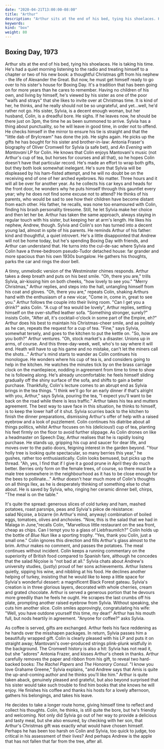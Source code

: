 ```yaml
---
date: "2020-04-21T13:00:00-08:00"
title: "Arthur"
description: "Arthur sits at the end of his bed, tying his shoelaces. He is taking his time."
keywords:
kind: "box"
weight: 80
---
```


## Boxing Day, 1973

Arthur sits at the end of his bed, tying his shoelaces. He is taking his time. He's had a quiet
morning listening to the radio and treating himself to a chapter or two of his new book: a
thoughtful Christmas gift from his nephew - the life of Alexander the Great. But now, he must get
himself ready to go over to his sister's house for Boxing Day. It's a tradition that has been going
on for more years than he cares to remember. Having no children of his own, and living by himself,
he's viewed by his sister as one of the poor "waifs and strays" that she likes to invite over at
Christmas time. It is kind of her, he thinks, and he really should not be so ungrateful, and
yet...well, he'd rather not go. His sister, Sylvia, is a decent enough woman, but her husband,
Colin, is a dreadful bore. He sighs. If he leaves now, he should be there just on 3pm, the time he
as been summoned to arrive. Sylvia has a thing about punctuality, so he will leave in good time, in
order not to offend. He checks himself in the mirror to ensure his tie is straight and that the
"little dab of Brylcream" has done the job. He sighs again. He picks up the gifts he has bought for
his sister and brother-in-law: Antonia Fraser's biography of Oliver Cromwell for Sylvia (a safe
bet), and *An Evening with Mantovani* LP for Colin. He knows that Colin enjoys Mantovani's music
(not Arthur's cup of tea, but horses for courses and all that), so he hopes Colin doesn't have that
particular record. He's made an effort to wrap both gifts, but they both look somewhat inelegant.
He's sure that Sylvia will be displeased by his ham-fisted attempt, and he will no doubt be on the
receiving end of one of her arched eyebrows. No matter. Three hours and it will all be over for
another year. As he collects his car keys and heads for the front door, he wonders why he puts
himself through this gauntlet every year; why he does not find some excuse not to attend? He thinks
of his parents, who would be sad to see how their children have become distant from each other. His
father, he recalls, was none too enamoured with Colin, finding his brash personality tiresome.
Still, he let Sylvia make her choice and then let her be. Arthur has taken the same approach, always
staying in regular touch with his sister, but keeping her at arm's length. He likes his nephew,
Andrew, though. Sylvia and Colin's son has turned into a decent young lad, almost in spite of his
parents. He reminds Arthur of his father: kind and thoughtful, a quiet introvert. He's a little
disappointed that Andrew will not be home today, but he's spending Boxing Day with friends, and
Arthur can understand that. He turns into the cul-de-sac where Sylvia and Colin have a three-bedroom
pseudo-Tudor detached house: far grander and more spacious than his own 1930s bungalow. He gathers
his thoughts, parks the car and rings the door bell.

A tinny, unmelodic version of the Westminster chimes responds. Arthur takes a deep breath and puts
on his best smile. "Oh, there you are," trills Sylvia, air-kissing him on both cheeks, "how lovely
to see you." "Merry Christmas," Arthur replies, and steps into the hall, untangling himself from his
coat and gloves. "Oh, there you are," repeats Colin, shaking Arthurs hand with the enthusiasm of a
new vicar, "Come in, come in, great to see you." Arthur follows the couple into their living room.
"Can I get you a drink?" asks Colin. "A cup of tea would be lovely", Arthur replies, settling
himself on the over-stuffed leather sofa. "Something stronger, surely?" insists Colin, "After all,
it's cocktail-o'clock in some part of the Empire, eh?" Arthur does his best to maintain his
Christmas-cheer smile, and as politely as he can, repeats the request for a cup of tea. "Fine," says
Sylvia, somewhat tersely, and goes to the kitchen to put the kettle on. "So, how are you both?"
Arthur ventures. "Oh, stock market's a disaster. Unions up in arms, of course. And this
three-day-week, well, who's to say where it will end. Heath will have to up his game and no mistake,
can't let the miners call the shots..." Arthur's mind starts to wander as Colin continues his
monologue. He wonders where his cup of tea is, and considers going to help in the kitchen. He
watches the minutes tick by on the brass carriage clock on the mantlepiece, nodding in agreement
from time to time to show he is following along. He's already uncomfortable: he feels himself
sliding gradually off the shiny surface of the sofa, and shifts to gain a better purchase.
Thankfully, Colin's lecture comes to an abrupt end as Sylvia brings in the tea things. "I think
we'll go for an early dinner if that's alright with you, Arthur," says Sylvia, pouring the tea, "I
expect you'll want to be back on the road while there is less traffic." Arthur takes his tea and
mutters agreement. The best way to save face in this situation, he thinks to himself, is to keep the
lower half of it shut. Sylvia scurries back to the kitchen to finish the dinner preparations,
dismissing Arthur's offer of help with a raised eyebrow and a look of puzzlement. Colin continues
his diatribe about all things politics, whilst Arthur focuses on his (delicious!) cup of tea,
planting his feet firmly on the floor to avoid further slippage. As Colin drones on like a
headmaster on Speech Day, Arthur realises that he is rapidly losing purchase. He stands up, gripping
his cup and saucer for dear life, and moves over to the patio doors, feigning interest in the garden
beyond. "Your holly tree is looking quite spectacular, so many berries this year," he gushes, rather
too enthusiastically. Colin looks bemused, but picks up the thread. "Ah, yes, I find that if I give
it a good prune in April they do much better. Berries only form on the female trees, of course, so
there must be a male tree somewhere in the neighbourhood as it has to be close enough for the bees
to pollinate..." Arthur doesn't hear much more of Colin's thoughts on all things Ilex, as he is
desperately thinking of something else to chat about. He is saved by Sylvia, who, ringing her
ceramic dinner bell, chirps, "The meal is on the table."

It's quite the spread: generous slices of cold turkey and ham, mashed potatoes, roast parsnips, peas
and Sylvia's pièce de résistance: salad Niçoise, a bizarre (in Arthur's mind, anyway) combination of
boiled eggs, tomatoes, olives and anchovies. "Now, this is the salad that we had in Malaga in
June,"recalls Colin, "Marvellous little restaurant on the sea front, cheap as chips. Can I tempt you
to a glass of Liebfraumilch?" Colin holds up the bottle of *Blue Nun* like a sporting trophy. "Yes,
thank you Colin, just a small one." Colin ignores this direction and fills Arthur's glass almost to
the brim. Arthur makes no comment, and passes the potatoes. The meal continues without incident.
Colin keeps a running commentary on the superiority of British food compared to Spanish fare,
although he concedes that the salad Niçoise is "not bad at all." Sylvia chats about Andrew's
university studies, (justly) proud of her sons achievements. Arthur listens quietly, sipping his
wine, and nibbling at his food. He declines another helping of turkey, insisting that he would like
to keep a little space for Sylvia's wonderful dessert: a magnificent Black Forest gateau. Sylvia's
creation is in three glorious layers, decorated with whole cherries, cream and grated chocolate.
Arthur is served a generous portion that he devours more greedily than he feels he ought. He scrapes
the last crumbs off his plate, prompting another raised eyebrow from Sylvia. Without speaking, she
cuts him another slice. Colin smiles approvingly, congratulating his wife: "Well, you have outdone
yourself this time, my dear!" Arthur has his mouth full, but nods heartily in agreement. "Anyone for
coffee?" asks Sylvia.

As coffee is served, gifts are exchanged. Arthur feels his face reddening as he hands over the
misshapen packages. In return, Sylvia passes him a beautifully wrapped gift. Colin is clearly
pleased with his LP and puts it on straight away; Mantovani's over-produced strings plink-plunk
wistfully in the background. The Cromwell history is also a hit: Sylvia has not read it, but she
"adores" Antonia Frazer, and kisses Arthur's cheek in thanks. Arthur carefully removes the paper and
ribbon from his gift, to reveal two hard-backed books: *The Rachel Papers* and *The Honorary
Consul*. "I know you love Grahame Greene," Sylvia explains, "and Andrew says that Amis is quite the
up-and-coming author and he thinks you'll like him." Arthur is quite taken aback, genuinely pleased
and grateful, but also beyond surprised that his sister would take such trouble to find him books
that she knows he will enjoy. He finishes his coffee and thanks his hosts for a lovely afternoon,
gathers his belongings, and takes his leave.

He decides to take a longer route home, giving himself time to reflect and collect his thoughts.
Colin, he thinks, is still quite the bore, but he's friendly and welcoming. Not only did Sylvia go
out of her way to provide a delicious and tasty meal, but she also ensured, by checking with her
son, that Arthur's Christmas gift was exactly what would have chosen himself. Perhaps he has been
too harsh on Colin and Sylvia, too quick to judge, too critical in his assessment of their lives?
And perhaps Andrew is the apple that has not fallen that far from the tree, after all.
